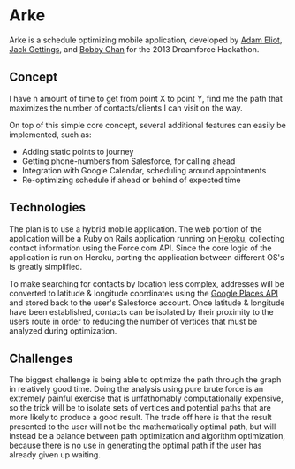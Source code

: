 Arke
====
Arke is a schedule optimizing mobile application, developed by [Adam Eliot](http://adam.eliot.ca), [Jack Gettings](http://www.JGets.com), and [Bobby Chan](http://www.bobbychanblog.com) for the 2013 Dreamforce Hackathon.

Concept
---
I have n amount of time to get from point X to point Y, find me the path that maximizes the number of contacts/clients I can visit on the way.  

On top of this simple core concept, several additional features can easily be implemented, such as:
* Adding static points to journey
* Getting phone-numbers from Salesforce, for calling ahead
* Integration with Google Calendar, scheduling around appointments
* Re-optimizing schedule if ahead or behind of expected time


Technologies
------------
The plan is to use a hybrid mobile application. The web portion of the application will be a Ruby on Rails application running on [Heroku](http://www.heroku.com), collecting contact information using the Force.com API. Since the core logic of the application is run on Heroku, porting the application between different OS's is greatly simplified.

To make searching for contacts by location less complex, addresses will be converted to latitude & longitude coordinates using the [Google Places API](https://developers.google.com/places/) and stored back to the user's Salesforce account. Once latitude & longitude have been established, contacts can be isolated by their proximity to the users route in order to reducing the number of vertices that must be analyzed during optimization.

Challenges
-----------
The biggest challenge is being able to optimize the path through the graph in relatively good time. Doing the analysis using pure brute force is an extremely painful exercise that is unfathomably computationally expensive, so the trick will be to isolate sets of vertices and potential paths that are more likely to produce a good result. The trade off here is that the result presented to the user will not be the mathematically optimal path, but will instead be a balance between path optimization and algorithm optimization, because there is no use in generating the optimal path if the user has already given up waiting.
